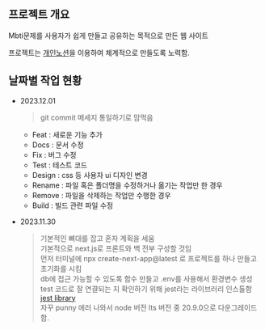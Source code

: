 ## 프로젝트 개요

Mbti문제를 사용자가 쉽게 만들고 공유하는 목적으로 만든 웹 사이트

프로젝트는 [개인노션](https://jwjb1020.notion.site/Mbti-e66a3a109fd049619685b3c9e4ee2fd8?pvs=4)을 이용하여 체계적으로 만들도록 노력함.

## 날짜별 작업 현황
- 2023.12.01
  > git commit 메세지 통일하기로 맘먹음 <br>
  - Feat : 새로운 기능 추가
  - Docs : 문서 수정
  - Fix : 버그 수정
  - Test : 테스트 코드
  - Design : css 등 사용자 ui 디자인 변경
  - Rename : 파일 혹은 폴더명을 수정하거나 옮기는 작업만 한 경우
  - Remove : 파일을 삭제하는 작업만 수행한 경우
  - Build : 빌드 관련 파일 수정


- 2023.11.30
  > 기본적인 뼈대를 잡고 혼자 계획을 세움<br>
기본적으로 next.js로 프론트와 백 전부 구성할 것임<br>
먼저 터미널에 npx create-next-app@latest 로 프로젝트를 하나 만들고 초기화를 시킴<br>
db에 접근 가능할 수 있도록 함수 만들고 .env를 사용해서 환경변수 생성<br>
test 코드로 잘 연결되는 지 확인하기 위해 jest라는 라이브러리 인스톨함 [jest library](https://nextjs.org/docs/pages/building-your-application/optimizing/testing#jest-and-react-testing-library)<br>
자꾸 punny 에러 나와서 node 버전 lts 버전 중 20.9.0으로 다운그레이드함.


